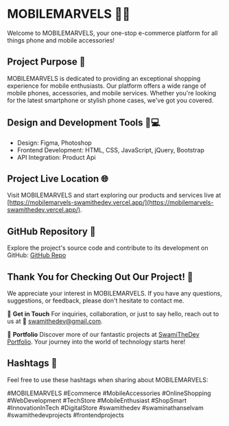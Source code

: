 # MOBILEMARVELS 📱✨

Welcome to MOBILEMARVELS, your one-stop e-commerce platform for all things phone and mobile accessories!

## Project Purpose 🚀

MOBILEMARVELS is dedicated to providing an exceptional shopping experience for mobile enthusiasts. Our platform offers a wide range of mobile phones, accessories, and mobile services. Whether you're looking for the latest smartphone or stylish phone cases, we've got you covered.

## Design and Development Tools 🎨💻

- Design: Figma, Photoshop
- Frontend Development: HTML, CSS, JavaScript, jQuery, Bootstrap
- API Integration: Product Api

## Project Live Location 🌐

Visit MOBILEMARVELS and start exploring our products and services live at [https://mobilemarvels-swamithedev.vercel.app/](https://mobilemarvels-swamithedev.vercel.app/).

## GitHub Repository 📁

Explore the project's source code and contribute to its development on GitHub: [GitHub Repo](https://github.com/SwamiTheDev/MobileMarvels)

## Thank You for Checking Out Our Project! 🙏

We appreciate your interest in MOBILEMARVELS. If you have any questions, suggestions, or feedback, please don't hesitate to contact me.

📧 **Get in Touch**
For inquiries, collaboration, or just to say hello, reach out to us at 📩 swamithedev@gmail.com.

🌟 **Portfolio**
Discover more of our fantastic projects at [SwamiTheDev Portfolio](https://swamithedev.vercel.app). Your journey into the world of technology starts here!



## Hashtags 🔗

Feel free to use these hashtags when sharing about MOBILEMARVELS:

 #MOBILEMARVELS
 #Ecommerce
 #MobileAccessories
 #OnlineShopping
 #WebDevelopment
 #TechStore
 #MobileEnthusiast
 #ShopSmart
 #InnovationInTech
 #DigitalStore
 #swamithedev
 #swaminathanselvam
 #swamithedevprojects
 #frontendprojects
